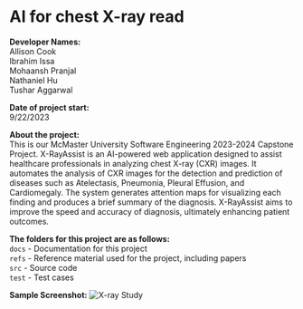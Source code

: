 # AI for chest X-ray read


**Developer Names:**  
Allison Cook  
Ibrahim Issa  
Mohaansh Pranjal  
Nathaniel Hu  
Tushar Aggarwal  

**Date of project start:**   
9/22/2023  

**About the project:**  
This is our McMaster University Software Engineering 2023-2024 Capstone Project. X-RayAssist is an AI-powered web application designed to assist healthcare professionals in analyzing chest X-ray (CXR) images. It automates the analysis of CXR images for the detection and prediction of diseases such as Atelectasis, Pneumonia, Pleural Effusion, and Cardiomegaly. The system generates attention maps for visualizing each finding and produces a brief summary of the diagnosis. X-RayAssist aims to improve the speed and accuracy of diagnosis, ultimately enhancing patient outcomes.

**The folders for this project are as follows:**    
`docs` - Documentation for this project  
`refs` - Reference material used for the project, including papers  
`src` - Source code  
`test` - Test cases  

**Sample Screenshot:**
![X-ray Study](https://github.com/tusharagg1/chest-x-ray-ai/assets/28398500/4dfa8f24-8156-48d7-a89d-a3d5e6682a64)
